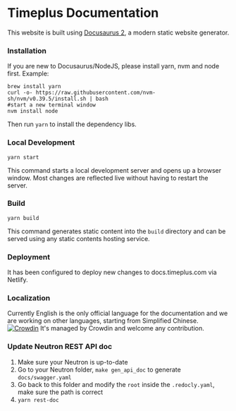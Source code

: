 # Timeplus Documentation

This website is built using [Docusaurus 2](https://docusaurus.io/), a modern static website generator. 

### Installation

If you are new to Docusaurus/NodeJS, please install yarn, nvm and node first. Example:

```shell
brew install yarn
curl -o- https://raw.githubusercontent.com/nvm-sh/nvm/v0.39.5/install.sh | bash
#start a new terminal window
nvm install node
```

Then run `yarn` to install the dependency libs.

### Local Development

```
yarn start
```

This command starts a local development server and opens up a browser window. Most changes are reflected live without having to restart the server.

### Build

```
yarn build
```

This command generates static content into the `build` directory and can be served using any static contents hosting service.

### Deployment

It has been configured to deploy new changes to docs.timeplus.com via Netlify.

### Localization
Currently English is the only official language for the documentation and we are working on other languages, starting from Simplified Chinese.
[![Crowdin](https://badges.crowdin.net/timeplus-docs/localized.svg)](https://crowdin.com/project/timeplus-docs) It's managed by Crowdin and welcome any contribution.

### Update Neutron REST API doc

1. Make sure your Neutron is up-to-date
2. Go to your Neutron folder, `make gen_api_doc` to generate `docs/swagger.yaml`
3. Go back to this folder and modify the `root` inside the `.redocly.yaml`, make sure the path is correct
4. `yarn rest-doc`
